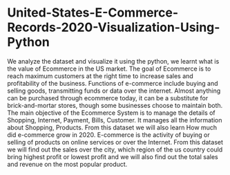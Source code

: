 # United-States-E-Commerce-Records-2020-Visualization-Using-Python
We analyze the dataset and visualize it using the python, we learnt what is the value of Ecommerce in the US market. The goal of Ecommerce is to reach maximum customers at the right time to increase sales and profitability of the business. Functions of e-commerce include buying and selling goods, transmitting funds or data over the internet. Almost anything can be purchased through ecommerce today, it can be a substitute for brick-and-mortar stores, though some businesses choose to maintain both. The main objective of the Ecommerce System is to manage the details of Shopping, Internet, Payment, Bills, Customer. It manages all the information about Shopping, Products. From this dataset we will also learn How much did e-commerce grow in 2020. E-commerce is the activity of buying or selling of products on online services or over the Internet. From this dataset we will find out the sales over the city, which region of the us country could bring highest profit or lowest profit and we will also find out the total sales and revenue on the most popular product.
